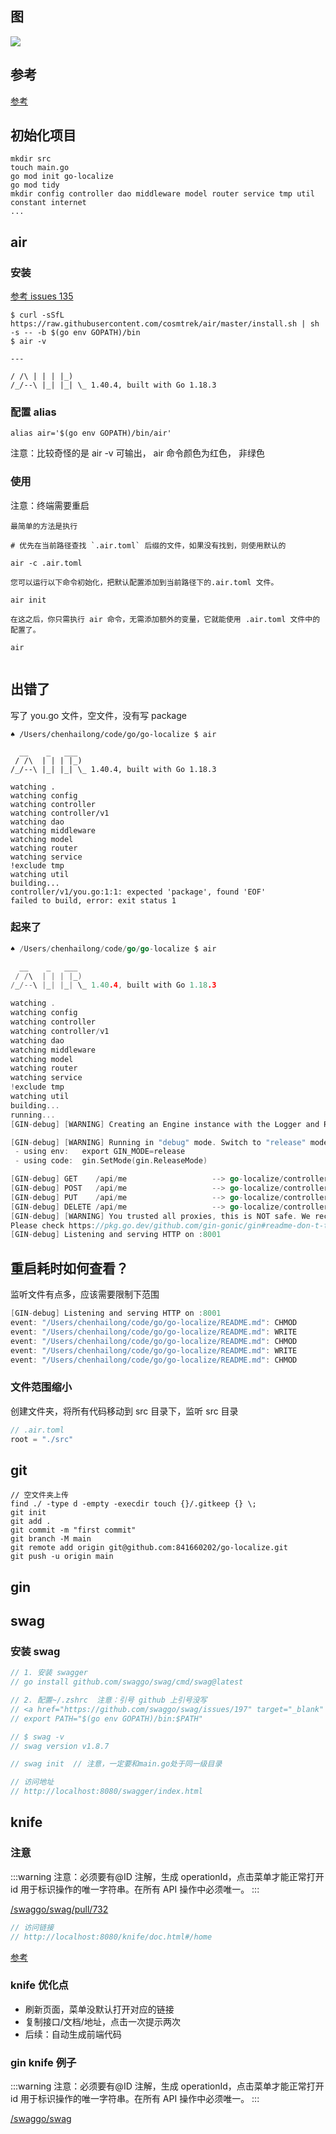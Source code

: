 ## 图

<img src="http://t-blog-images.aijs.top/img/202210311134749.webp" />

## 参考

<a href="https://zhuanlan.zhihu.com/p/501477368" target="_blank" >参考</a>

## 初始化项目

```
mkdir src
touch main.go
go mod init go-localize
go mod tidy
mkdir config controller dao middleware model router service tmp util constant internet
...

```

## air

### 安装

<a href="https://github.com/cosmtrek/air/issues/135" target="_blank" >参考 issues 135</a>

```
$ curl -sSfL https://raw.githubusercontent.com/cosmtrek/air/master/install.sh | sh -s -- -b $(go env GOPATH)/bin
$ air -v

---

/ /\ | | | |_)
/_/--\ |_| |_| \_ 1.40.4, built with Go 1.18.3

```

### 配置 alias

```
alias air='$(go env GOPATH)/bin/air'
```

注意：比较奇怪的是 air -v 可输出， air 命令颜色为红色， 非绿色

### 使用

注意：终端需要重启

```
最简单的方法是执行

# 优先在当前路径查找 `.air.toml` 后缀的文件，如果没有找到，则使用默认的

air -c .air.toml

您可以运行以下命令初始化，把默认配置添加到当前路径下的.air.toml 文件。

air init

在这之后，你只需执行 air 命令，无需添加额外的变量，它就能使用 .air.toml 文件中的配置了。

air


```

## 出错了

写了 you.go 文件，空文件，没有写 package

```
♠ /Users/chenhailong/code/go/go-localize $ air

  __    _   ___
 / /\  | | | |_)
/_/--\ |_| |_| \_ 1.40.4, built with Go 1.18.3

watching .
watching config
watching controller
watching controller/v1
watching dao
watching middleware
watching model
watching router
watching service
!exclude tmp
watching util
building...
controller/v1/you.go:1:1: expected 'package', found 'EOF'
failed to build, error: exit status 1
```

### 起来了

```go
♠ /Users/chenhailong/code/go/go-localize $ air

  __    _   ___
 / /\  | | | |_)
/_/--\ |_| |_| \_ 1.40.4, built with Go 1.18.3

watching .
watching config
watching controller
watching controller/v1
watching dao
watching middleware
watching model
watching router
watching service
!exclude tmp
watching util
building...
running...
[GIN-debug] [WARNING] Creating an Engine instance with the Logger and Recovery middleware already attached.

[GIN-debug] [WARNING] Running in "debug" mode. Switch to "release" mode in production.
 - using env:   export GIN_MODE=release
 - using code:  gin.SetMode(gin.ReleaseMode)

[GIN-debug] GET    /api/me                   --> go-localize/controller/v1.GetMe (3 handlers)
[GIN-debug] POST   /api/me                   --> go-localize/controller/v1.PostMe (3 handlers)
[GIN-debug] PUT    /api/me                   --> go-localize/controller/v1.PutMe (3 handlers)
[GIN-debug] DELETE /api/me                   --> go-localize/controller/v1.DeleteMe (3 handlers)
[GIN-debug] [WARNING] You trusted all proxies, this is NOT safe. We recommend you to set a value.
Please check https://pkg.go.dev/github.com/gin-gonic/gin#readme-don-t-trust-all-proxies for details.
[GIN-debug] Listening and serving HTTP on :8001
```

## 重启耗时如何查看？

监听文件有点多，应该需要限制下范围

```go
[GIN-debug] Listening and serving HTTP on :8001
event: "/Users/chenhailong/code/go/go-localize/README.md": CHMOD
event: "/Users/chenhailong/code/go/go-localize/README.md": WRITE
event: "/Users/chenhailong/code/go/go-localize/README.md": CHMOD
event: "/Users/chenhailong/code/go/go-localize/README.md": WRITE
event: "/Users/chenhailong/code/go/go-localize/README.md": CHMOD
```

### 文件范围缩小

创建文件夹，将所有代码移动到 src 目录下，监听 src 目录

```go
// .air.toml
root = "./src"
```

## git

```
// 空文件夹上传
find ./ -type d -empty -execdir touch {}/.gitkeep {} \;
git init
git add .
git commit -m "first commit"
git branch -M main
git remote add origin git@github.com:841660202/go-localize.git
git push -u origin main
```

## gin

## swag

### 安装 swag

```go
// 1. 安装 swagger
// go install github.com/swaggo/swag/cmd/swag@latest

// 2. 配置~/.zshrc  注意：引号 github 上引号没写
// <a href="https://github.com/swaggo/swag/issues/197" target="_blank" >issues197</a>
// export PATH="$(go env GOPATH)/bin:$PATH"

// $ swag -v
// swag version v1.8.7

// swag init  // 注意，一定要和main.go处于同一级目录

// 访问地址
// http://localhost:8080/swagger/index.html

```

## knife

### 注意

:::warning
注意：必须要有@ID 注解，生成 operationId，点击菜单才能正常打开
id 用于标识操作的唯一字符串。在所有 API 操作中必须唯一。
:::

<a href="https://github.com/swaggo/swag/pull/732" target="_blank" >/swaggo/swag/pull/732</a>

```go
// 访问链接
// http://localhost:8080/knife/doc.html#/home
```

<a href="https://gitee.com/youbeiwuhuan/knife4go#https://gitee.com/xiaoym/knife4j" target="_blank" >参考</a>

### knife 优化点

- 刷新页面，菜单没默认打开对应的链接
- 复制接口/文档/地址，点击一次提示两次
- 后续：自动生成前端代码

### gin knife 例子

:::warning
注意：必须要有@ID 注解，生成 operationId，点击菜单才能正常打开
id 用于标识操作的唯一字符串。在所有 API 操作中必须唯一。
:::

<a href="https://github.com/swaggo/swag/blob/master/example/celler/main.go" target="_blank" >/swaggo/swag</a>
